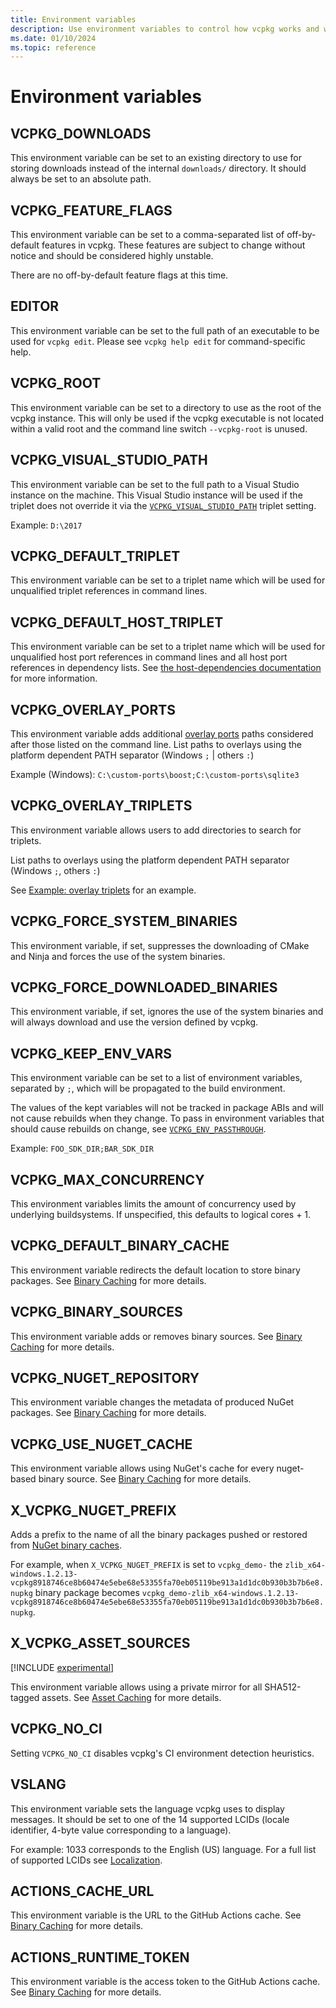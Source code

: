 ```yaml
---
title: Environment variables
description: Use environment variables to control how vcpkg works and where it looks for files.
ms.date: 01/10/2024
ms.topic: reference
---
```

# Environment variables

## VCPKG_DOWNLOADS

This environment variable can be set to an existing directory to use for storing downloads instead of the internal
`downloads/` directory. It should always be set to an absolute path.

## VCPKG_FEATURE_FLAGS

This environment variable can be set to a comma-separated list of off-by-default features in vcpkg. These features are
subject to change without notice and should be considered highly unstable.

There are no off-by-default feature flags at this time.

## EDITOR

This environment variable can be set to the full path of an executable to be used for `vcpkg edit`. Please see
`vcpkg help edit` for command-specific help.

## VCPKG_ROOT

This environment variable can be set to a directory to use as the root of the vcpkg instance. This will only be used if
the vcpkg executable is not located within a valid root and the command line switch `--vcpkg-root` is unused.

## VCPKG_VISUAL_STUDIO_PATH

This environment variable can be set to the full path to a Visual Studio instance on the machine. This Visual Studio instance
will be used if the triplet does not override it via the [`VCPKG_VISUAL_STUDIO_PATH`](triplets.md#VCPKG_VISUAL_STUDIO_PATH) triplet setting.

Example: `D:\2017`

## VCPKG_DEFAULT_TRIPLET

This environment variable can be set to a triplet name which will be used for unqualified triplet references in command lines.

## VCPKG_DEFAULT_HOST_TRIPLET

This environment variable can be set to a triplet name which will be used for unqualified host port references in command lines and all host port references in dependency lists. See [the host-dependencies documentation](host-dependencies.md) for more information.

## VCPKG_OVERLAY_PORTS

This environment variable adds additional [overlay ports](registries.md#overlays) paths considered after those listed on the command line. List paths to overlays using
the platform dependent PATH separator (Windows `;` | others `:`)

Example (Windows): `C:\custom-ports\boost;C:\custom-ports\sqlite3`

## VCPKG_OVERLAY_TRIPLETS

This environment variable allows users to add directories to search for triplets.

List paths to overlays using the platform dependent PATH separator (Windows `;`, others `:`)

See [Example: overlay triplets](../users/examples/overlay-triplets-linux-dynamic.md) for an example.

## VCPKG_FORCE_SYSTEM_BINARIES

This environment variable, if set, suppresses the downloading of CMake and Ninja and forces the use of the system binaries.

## VCPKG_FORCE_DOWNLOADED_BINARIES

This environment variable, if set, ignores the use of the system binaries and will always download and use the version defined by vcpkg.

## VCPKG_KEEP_ENV_VARS

This environment variable can be set to a list of environment variables, separated by `;`, which will be propagated to
the build environment.

The values of the kept variables will not be tracked in package ABIs and will not cause rebuilds when they change. To
pass in environment variables that should cause rebuilds on change, see [`VCPKG_ENV_PASSTHROUGH`](triplets.md#vcpkg_env_passthrough).

Example: `FOO_SDK_DIR;BAR_SDK_DIR`

## VCPKG_MAX_CONCURRENCY

This environment variables limits the amount of concurrency used by underlying buildsystems. If unspecified, this defaults to logical cores + 1.

## VCPKG_DEFAULT_BINARY_CACHE

This environment variable redirects the default location to store binary packages. See [Binary Caching][] for more details.

## VCPKG_BINARY_SOURCES

This environment variable adds or removes binary sources. See [Binary Caching][] for more details.

## VCPKG_NUGET_REPOSITORY

This environment variable changes the metadata of produced NuGet packages. See [Binary Caching](binarycaching.md#nuget) for more details.

## VCPKG_USE_NUGET_CACHE

This environment variable allows using NuGet's cache for every nuget-based binary source. See [Binary Caching](binarycaching.md#nuget) for more details.

## X_VCPKG_NUGET_PREFIX

Adds a prefix to the name of all the binary packages pushed or restored from
[NuGet binary caches](binarycaching.md#nuget).

For example, when `X_VCPKG_NUGET_PREFIX` is set to `vcpkg_demo-` the
`zlib_x64-windows.1.2.13-vcpkg8918746ce8b60474e5ebe68e53355fa70eb05119be913a1d1dc0b930b3b7b6e8.nupkg`
binary package becomes
`vcpkg_demo-zlib_x64-windows.1.2.13-vcpkg8918746ce8b60474e5ebe68e53355fa70eb05119be913a1d1dc0b930b3b7b6e8.nupkg`.

## X_VCPKG_ASSET_SOURCES

[!INCLUDE [experimental](../../includes/experimental.md)]

This environment variable allows using a private mirror for all SHA512-tagged assets. See [Asset Caching](assetcaching.md) for more details.

## VCPKG_NO_CI

Setting `VCPKG_NO_CI` disables vcpkg's CI environment detection heuristics.

[Binary Caching]: binarycaching.md

## VSLANG

This environment variable sets the language vcpkg uses to display messages. It should be set to one of the 14 supported LCIDs (locale identifier, 4-byte value corresponding to a language).

For example: 1033 corresponds to the English (US) language.
For a full list of supported LCIDs see [Localization](https://github.com/microsoft/vcpkg-tool/blob/main/docs/localization.md).

## ACTIONS_CACHE_URL

This environment variable is the URL to the GitHub Actions cache. See [Binary Caching](binarycaching.md#gha) for more details.

## ACTIONS_RUNTIME_TOKEN

This environment variable is the access token to the GitHub Actions cache. See [Binary Caching](binarycaching.md#gha) for more details.

